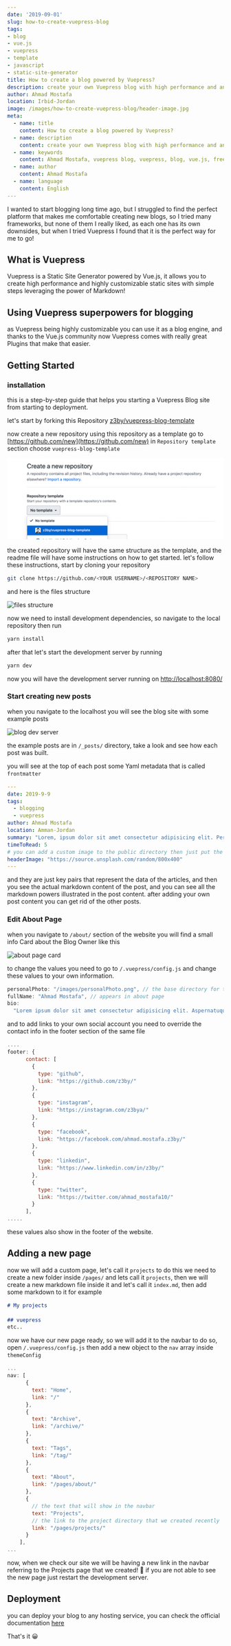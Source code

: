 ```yaml
---
date: '2019-09-01'
slug: how-to-create-vuepress-blog
tags:
- blog
- vue.js
- vuepress
- template
- javascript
- static-site-generator
title: How to create a blog powered by Vuepress?
description: create your own Vuepress blog with high performance and and cool design...
author: Ahmad Mostafa
location: Irbid-Jordan
image: /images/how-to-create-vuepress-blog/header-image.jpg
meta:
  - name: title
    content: How to create a blog powered by Vuepress?
  - name: description
    content: create your own Vuepress blog with high performance and and cool design...
  - name: keywords
    content: Ahmad Mostafa, vuepress blog, vuepress, blog, vue.js, free blog template, open-source vuepress theme
  - name: author
    content: Ahmad Mostafa
  - name: language
    content: English
---
```


I wanted to start blogging long time ago, but I struggled to find the perfect platform that makes me comfortable creating new blogs, so I tried many frameworks, but none of them I really liked, as each one has its own downsides, but when I tried Vuepress I found that it is the perfect way for me to go!

## What is Vuepress

Vuepress is a Static Site Generator powered by Vue.js, it allows you to create high performance and highly customizable static sites with simple steps leveraging the power of Markdown!

## Using Vuepress superpowers for blogging

as Vuepress being highly customizable you can use it as a blog engine, and thanks to the Vue.js community now Vuepress comes with really great Plugins that make that easier.

## Getting Started

### installation

this is a step-by-step guide that helps you starting a Vuepress Blog site from starting to deployment.

let's start by forking this Repository [z3by/vuepress-blog-template](https://github.com/z3by/vuepress-blog-template)

now create a new repository using this repository as a template go to [https://github.com/new](https://github.com/new)
in `Repository template` section choose `vuepress-blog-template`

![image](/images/how-to-create-vuepress-blog/1.png)

the created repository will have the same structure as the template, and the readme file will have some instructions on how to get started.
let's follow these instructions, start by cloning your repository

```bash
git clone https://github.com/<YOUR USERNAME>/<REPOSITORY NAME>
```

and here is the files structure

![files structure](/images/how-to-create-vuepress-blog/2.png)

now we need to install development dependencies, so navigate to the local repository then run

```bash
yarn install
```

after that let's start the development server by running

```bash
yarn dev
```

now you will have the development server running on [http://localhost:8080/](http://localhost:8080/)

### Start creating new posts

when you navigate to the localhost you will see the blog site with some example posts

![blog dev server](/images/how-to-create-vuepress-blog/3.png)

the example posts are in `/_posts/` directory, take a look and see how each post was built.

you will see at the top of each post some Yaml metadata that is called `frontmatter`

```yml
---
date: 2019-9-9
tags:
  - blogging
  - vuepress
author: Ahmad Mostafa
location: Amman-Jordan
summary: "Lorem, ipsum dolor sit amet consectetur adipisicing elit. Perspiciatis vel corporis ducimus iste, quos eligendi quidem omnis alias dignissimos reiciendis odio excepturi neque nulla iusto magni reprehenderit atque voluptates dicta."
timeToRead: 5
# you can add a custom image to the public directory then just put the url here for example /images/....
headerImage: "https://source.unsplash.com/random/800x400" 
---

```

and they are just key pairs that represent the data of the articles, and then you see the actual markdown content of the post, and you can see all the markdown powers illustrated in the post content.
after adding your own post content you can get rid of the other posts.

### Edit About Page

when you navigate to `/about/` section of the website you will find a small info Card about the Blog Owner like this

![about page card](/images/how-to-create-vuepress-blog/4.png)

to change the values you need to go to `/.vuepress/config.js` and change these values to your own information.

```js
personalPhoto: "/images/personalPhoto.png", // the base directory for this image is the public directory
fullName: "Ahmad Mostafa", // appears in about page
bio:
  "Lorem ipsum dolor sit amet consectetur adipisicing elit. Aspernatuquam voluptas nam dolorum minus consequuntur fugit quis repellenduhic vero praesentium facilis amet minima officia impedit, expeditquo veniam perferendis.", // appears in about page
```

and to add links to your own social account you need to override the contact info in the footer section of the same file

```js
....
footer: {
      contact: [
        {
          type: "github",
          link: "https://github.com/z3by/"
        },
        {
          type: "instagram",
          link: "https://instagram.com/z3bya/"
        },
        {
          type: "facebook",
          link: "https://facebook.com/ahmad.mostafa.z3by/"
        },
        {
          type: "linkedin",
          link: "https://www.linkedin.com/in/z3by/"
        },
        {
          type: "twitter",
          link: "https://twitter.com/ahmad_mostafa10/"
        }
      ],
.....

```

these values also show in the footer of the website.

## Adding a new page

now we will add a custom page, let's call it `projects`
to do this we need to create a new folder inside `/pages/` and lets call it `projects`, then we will create a new markdown file inside it and let's call it `index.md`, then add some markdown to it for example

```markdown
# My projects

## vuepress
etc..
```

now we have our new page ready, so we will add it to the navbar
to do so, open `/.vuepress/config.js` then add a new object to the `nav` array inside `themeConfig`

```js
...
nav: [
      {
        text: "Home",
        link: "/"
      },
      {
        text: "Archive",
        link: "/archive/"
      },
      {
        text: "Tags",
        link: "/tag/"
      },
      {
        text: "About",
        link: "/pages/about/"
      },
      {
        // the text that will show in the navbar
        text: "Projects",
        // the link to the project directory that we created recently
        link: "/pages/projects/"
      }
    ],
...
```
now, when we check our site we will be having a new link in the navbar referring to the Projects page that we created! :tada:
if you are not able to see the new page just restart the development server.

## Deployment

you can deploy your blog to any hosting service, you can check the official documentation [here](https://vuepress.vuejs.org/guide/deploy.html#github-pages)

That's it :grinning:
